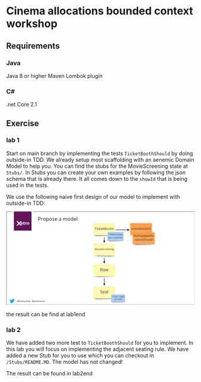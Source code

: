 # Cinema allocations bounded context workshop

## Requirements

### Java

Java 8 or higher
Maven
Lombok plugin

### C#

.net Core 2.1

## Exercise

### lab 1

Start on main branch by implementing the tests `TicketBoothShould` by doing outside-in TDD. We already setup most scaffolding with an aenemic Domain Model to help you. You can find the stubs for the MovieScreening state at `Stubs/`. In Stubs you can create your own examples by following the json schema that is already there. It all comes down to the `showId` that is being used in the tests.

We use the following naive first design of our model to implement with outside-in TDD:

![Proposed Model](proposed-model.jpg)

the result can be find at lab1end

### lab 2

We have added two more test to `TicketBoothShould` for you to implement. In this lab you will focus on implementing the adjacent seating rule. We have added a new Stub for you to use which you can checkout in `/Stubs/README.MD`. The model has not changed!

The result can be found in lab2end